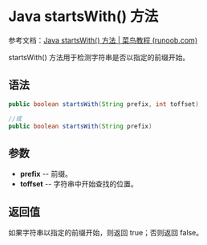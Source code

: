 # Java startsWith() 方法

参考文档：[Java startsWith() 方法 | 菜鸟教程 (runoob.com)](https://www.runoob.com/java/java-string-startswith.html) 

startsWith() 方法用于检测字符串是否以指定的前缀开始。

## 语法

``` java
public boolean startsWith(String prefix, int toffset)

//或
public boolean startsWith(String prefix)
```

## 参数

- **prefix** -- 前缀。
- **toffset** -- 字符串中开始查找的位置。

## 返回值

如果字符串以指定的前缀开始，则返回 true；否则返回 false。